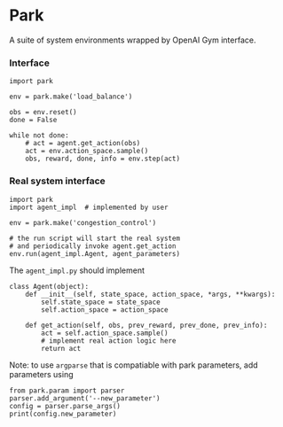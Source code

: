 # Park
A suite of system environments wrapped by OpenAI Gym interface.

### Interface
```
import park

env = park.make('load_balance')

obs = env.reset()
done = False

while not done:
    # act = agent.get_action(obs)
    act = env.action_space.sample()
    obs, reward, done, info = env.step(act)
```

### Real system interface
```
import park
import agent_impl  # implemented by user

env = park.make('congestion_control')

# the run script will start the real system
# and periodically invoke agent.get_action
env.run(agent_impl.Agent, agent_parameters)
```

The `agent_impl.py` should implement
```
class Agent(object):
    def __init__(self, state_space, action_space, *args, **kwargs):
        self.state_space = state_space
        self.action_space = action_space

    def get_action(self, obs, prev_reward, prev_done, prev_info):
        act = self.action_space.sample()
        # implement real action logic here
        return act
```

Note: to use `argparse` that is compatiable with park parameters, add parameters using
```
from park.param import parser
parser.add_argument('--new_parameter')
config = parser.parse_args()
print(config.new_parameter)
```

